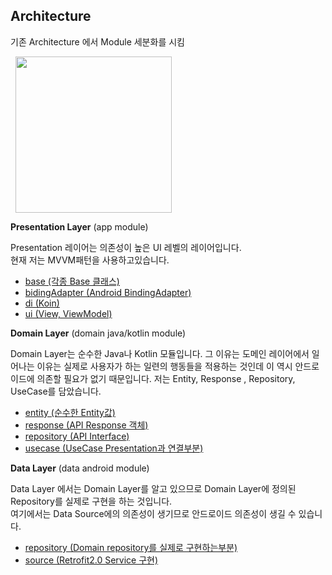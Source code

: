 ## Architecture
  기존 Architecture 에서 Module 세분화를 시킴
 <div>
  <img src="http://miro.medium.com/max/1258/1*a-AUcEVdyRJhIepo9JyJBw.png" hspace=8 width = 250>
 </div>
     
     
     
 **Presentation Layer**  (app module)
   
 Presentation 레이어는 의존성이 높은 UI 레벨의 레이어입니다.  
현재 저는 MVVM패턴을 사용하고있습니다.  
 - [base (각종 Base 클래스)](https://github.com/YunTaeSik/image-search/tree/master/app/src/main/java/com/yts/ytscleanarchitecture/presentation/base)
 - [bidingAdapter (Android BindingAdapter)](https://github.com/YunTaeSik/image-search/tree/master/app/src/main/java/com/yts/ytscleanarchitecture/presentation/bindingAdapter) 
 - [di (Koin)](https://github.com/YunTaeSik/image-search/tree/master/app/src/main/java/com/yts/ytscleanarchitecture/di)
 - [ui (View, ViewModel)](https://github.com/YunTaeSik/image-search/tree/master/app/src/main/java/com/yts/ytscleanarchitecture/presentation/ui)
   

 **Domain Layer**  (domain java/kotlin module)
   
  Domain Layer는 순수한 Java나 Kotlin 모듈입니다. 그 이유는 도메인 레이어에서 일어나는 이유는 실제로 사용자가 하는 일련의 행동들을 적용하는 것인데 이 역시 안드로이드에 의존할 필요가 없기 때문입니다. 
저는 Entity, Response , Repository, UseCase를 담았습니다.
  - [entity (순수한 Entity값)](https://github.com/YunTaeSik/image-search/tree/master/domain/src/main/java/com/yts/domain/entity)
  - [response (API Response 객체)](https://github.com/YunTaeSik/image-search/tree/master/domain/src/main/java/com/yts/domain/response)
  - [repository (API Interface)](https://github.com/YunTaeSik/image-search/tree/master/domain/src/main/java/com/yts/domain/repository)
   - [usecase (UseCase Presentation과 연결부분)](https://github.com/YunTaeSik/image-search/tree/master/domain/src/main/java/com/yts/domain/usecase)
   


   
 **Data Layer**  (data  android module)
   
Data Layer 에서는 Domain Layer를 알고 있으므로  Domain Layer에 정의된 Repository를 실제로 구현을 하는 것입니다.   
여기에서는 Data Source에의 의존성이 생기므로 안드로이드 의존성이 생길 수 있습니다.
  - [repository (Domain repository를 실제로 구현하는부분)](https://github.com/YunTaeSik/image-search/tree/master/data/src/main/java/com/yts/data/repository)
  - [source (Retrofit2.0 Service 구현)](https://github.com/YunTaeSik/image-search/tree/master/data/src/main/java/com/yts/data/source/remote)

  
